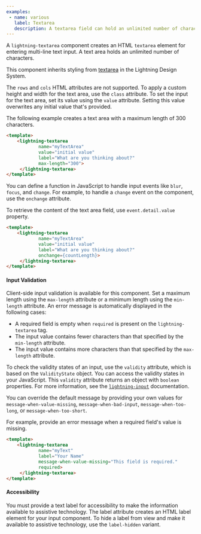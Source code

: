 ```yaml
---
examples:
 - name: various
   label: Textarea
   description: A textarea field can hold an unlimited number of characters or a maximum number of characters specified by the max-length attribute. If disabled, the field is grayed out and you can't interact with it. A required textarea field displays an error if you don't enter any input after first interaction.
---
```

A `lightning-textarea` component creates an HTML `textarea` element for
entering multi-line text input. A text area holds an unlimited number of
characters.

This component inherits styling from
[textarea](https://www.lightningdesignsystem.com/components/textarea/) in the
Lightning Design System.

The `rows` and `cols` HTML attributes are not supported. To apply a custom
height and width for the text area, use the `class` attribute. To set the
input for the text area, set its value using the `value` attribute. Setting
this value overwrites any initial value that's provided.

The following example creates a text area with a maximum length of 300
characters.

```html
<template>
    <lightning-textarea
            name="myTextArea"
            value="initial value"
            label="What are you thinking about?"
            max-length="300">
     </lightning-textarea>
</template>
```

You can define a function in JavaScript to handle input events like
`blur`, `focus`, and `change`. For example, to handle a `change` event on
the component, use the `onchange` attribute.

To retrieve the content of the text area field, use `event.detail.value` property.

```html
<template>
    <lightning-textarea
            name="myTextArea"
            value="initial value"
            label="What are you thinking about?"
            onchange={countLength}>
     </lightning-textarea>
</template>
```

#### Input Validation

Client-side input validation is available for this component. Set a maximum
length using the `max-length` attribute or a minimum length using the
`min-length` attribute. An error message is automatically displayed in the
following cases:

  * A required field is empty when `required` is present on the `lightning-textarea` tag.
  * The input value contains fewer characters than that specified by the `min-length` attribute.
  * The input value contains more characters than that specified by the `max-length` attribute.

To check the validity states of an input, use the `validity` attribute, which
is based on the `ValidityState` object. You can access the validity states in
your JavaScript. This `validity` attribute returns an object with
`boolean` properties. For more information, see the
[`lightning-input`](bundle/lightning-input/documentation) documentation.

You can override the default message by providing your own values for
`message-when-value-missing`, `message-when-bad-input`, `message-when-too-long`, or
`message-when-too-short`.

For example, provide an error message when a required field's value is missing.

```html
<template>
    <lightning-textarea
            name="myText"
            label="Your Name"
            message-when-value-missing="This field is required."
            required>
     </lightning-textarea>
</template>
```

#### Accessibility

You must provide a text label for accessibility to make the information
available to assistive technology. The label attribute creates an HTML label
element for your input component. To hide a label from view and make it
available to assistive technology, use the `label-hidden` variant.


